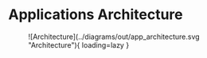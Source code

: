 # Applications Architecture

<figure markdown="span">
    ![Architecture](../diagrams/out/app_architecture.svg "Architecture"){ loading=lazy }
</figure>
